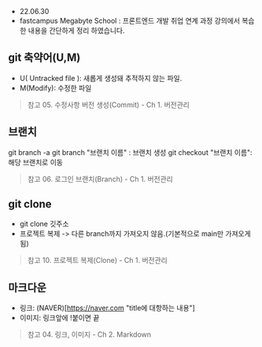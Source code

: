 - 22.06.30
- fastcampus Megabyte School : 프론트엔드 개발 취업 연계 과정 강의에서 복습한 내용을 간단하게 정리 하였습니다.

## git 축약어(U,M)

- U( Untracked file ): 새롭게 생성돼 추적하지 않는 파일.
- M(Modify): 수정한 파일

> 참고 05. 수정사항 버전 생성(Commit) - Ch 1. 버전관리

## 브랜치

git branch -a
git branch "브랜치 이름" : 브랜치 생성
git checkout "브랜치 이름": 해당 브랜치로 이동

> 참고 06. 로그인 브랜치(Branch) - Ch 1. 버전관리

## git clone

>

- git clone 깃주소
- 프로젝트 복제 -> 다른 branch까지 가져오지 않음.(기본적으로 main만 가져오게 됨)

> 참고 10. 프로젝트 복제(Clone) - Ch 1. 버전관리

## 마크다운

- 링크: (NAVER)[https://naver.com "title에 대항하는 내용"]
- 이미지: 링크앞에 !붙이면 끝

> 참고 04. 링크, 이미지 - Ch 2. Markdown
